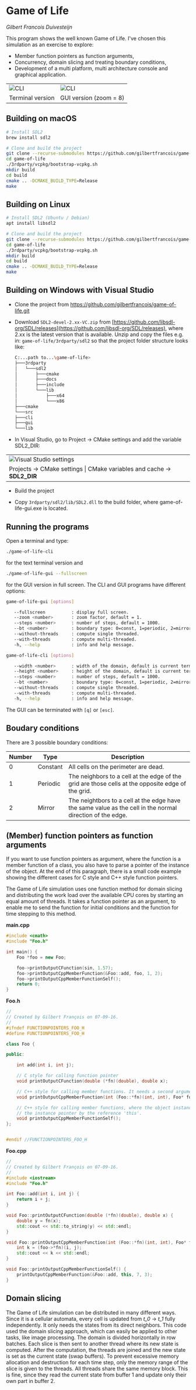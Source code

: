 # Game of Life
_Gilbert Francois Duivesteijn_

This program shows the well known Game of Life. I've chosen this simulation as an exercise to explore:

* Member function pointers as function arguments,
* Concurrency, domain slicing and treating boundary conditions,
* Development of a multi platform, multi architecture console and graphical application.



|                                            |                                                  |
| ------------------------------------------ | ------------------------------------------------ |
| ![CLI](./assets/images/screenshot_cli.png) | ![CLI](./assets/images/screenshot_gui_zoom8.png) |
| Terminal version                           | GUI version (zoom = 8)                           |



## Building on macOS

```sh
# Install SDL2
brew install sdl2

# Clone and build the project
git clone --recurse-submodules https://github.com/gilbertfrancois/game-of-life.git
cd game-of-life
./3rdparty/vcpkg/bootstrap-vcpkg.sh
mkdir build
cd build
cmake .. -DCMAKE_BUILD_TYPE=Release
make

```



## Building on Linux

```sh
# Install SDL2 (Ubuntu / Debian)
apt install libsdl2

# Clone and build the project
git clone --recurse-submodules https://github.com/gilbertfrancois/game-of-life.git
cd game-of-life
./3rdparty/vcpkg/bootstrap-vcpkg.sh
mkdir build
cd build
cmake .. -DCMAKE_BUILD_TYPE=Release
make
```



## Building on Windows with Visual Studio

- Clone the project from https://github.com/gilbertfrancois/game-of-life.git
- Download `SDL2-devel-2.xx-VC.zip` from [https://github.com/libsdl-org/SDL/releases](https://github.com/libsdl-org/SDL/releases), where 2.xx is the latest version that is available.  Unzip and copy the files e.g. in: `game-of-life/3rdparty/sdl2` so that the project folder structure looks like:

	```sh
	C:...path to...\game-of-life>
	├───3rdparty
	│   └───sdl2
	│       ├───cmake
	│       ├───docs
	│       ├───include
	│       └───lib
	│           ├───x64
	│           └───x86
	├───cmake
	└───src
    ├───cli
    ├───gui
    └───lib
	```

- In Visual Studio, go to Project -> CMake settings and add the variable SDL2_DIR:

|                                                              |
| ------------------------------------------------------------ |
| ![Visual Studio settings](./assets/images/vs2022_cmake_settings.png) |
| Projects -> CMake settings \| CMake variables and cache -> **SDL2_DIR <path>** |

- Build the project

- Copy `3rdparty/sdl2/lib/SDL2.dll` to the build folder, where game-of-life-gui.exe is located.



## Running the programs

Open a terminal and type:

```sh
./game-of-life-cli
```

for the text terminal version and

```sh
./game-of-life-gui --fullscreen
```

for the GUI version in full screen. The CLI and GUI programs have different options:

```sh
game-of-life-gui [options]

   --fullscreen          : display full screen.
   --zoom <number>       : zoom factor, default = 1.
   --steps <number>      : number of steps, default = 1000.
   --bt <number>         : boundary type: 0=const, 1=periodic, 2=mirror, default=1.
   --without-threads     : compute single threaded.
   --with-threads        : compute multi-threaded.
   -h, --help            : info and help message.
```

```sh
game-of-life-cli [options]

   --width <number>      : width of the domain, default is current terminal width.
   --height <number>     : height of the domain, default is current terminal height.
   --steps <number>      : number of steps, default = 1000.
   --bt <number>         : boundary type: 0=const, 1=periodic, 2=mirror, default=1.
   --without-threads     : compute single threaded.
   --with-threads        : compute multi-threaded.
   -h, --help            : info and help message.
```

The GUI can be terminated with `[q]` or `[esc]`.



## Boudary conditions

There are 3 possible boundary conditions:

| Number | Type     | Description                                                  |
| ------ | -------- | ------------------------------------------------------------ |
| 0      | Constant | All cells on the perimeter are dead.                         |
| 1      | Periodic | The neighbors to a cell at the edge of the grid are those cells at the opposite edge of the grid. |
| 2      | Mirror   | The neightbors to a cell at the edge have the same value as the cell in the normal direction of the edge. |



## (Member) function pointers as function arguments

If you want to use function pointers as argument, where the function is a member function of a class, you also have to parse a pointer of the instance of the object. At the end of this paragraph, there is a small code example showing the different cases for C style and C++ style function pointers.

The Game of Life simulation uses one function method for domain slicing and distributing the work load over the available CPU cores by starting an equal amount of threads. It takes a function pointer as an argument, to enable me to send the function for initial conditions and the function for time stepping to this method.



**main.cpp**

```c++
#include <cmath>
#include "Foo.h"

int main() {
    Foo *foo = new Foo;

    foo->printOutputCFunction(sin, 1.57);
    foo->printOutputCppMemberFunction(&Foo::add, foo, 1, 2);
    foo->printOutputCppMemberFunctionSelf();
    return 0;
}
```

**Foo.h**
```c++
//
// Created by Gilbert François on 07-09-16.
//
#ifndef FUNCTIONPOINTERS_FOO_H
#define FUNCTIONPOINTERS_FOO_H

class Foo {

public:

    int add(int i, int j);

    // C style for calling function pointer
    void printOutputCFunction(double (*fn)(double), double x);

    // C++ style for calling member functions. It needs a second argument for the reference to the instance
    void printOutputCppMemberFunction(int (Foo::*fn)(int, int), Foo* foo, int i, int j);

    // C++ style for calling member functions, where the object instance calls one of its own functions and providing
    // the instance pointer by the reference 'this'.
    void printOutputCppMemberFunctionSelf();
};


#endif //FUNCTIONPOINTERS_FOO_H
```

**Foo.cpp**
```c++
//
// Created by Gilbert François on 07-09-16.
//
#include <iostream>
#include "Foo.h"

int Foo::add(int i, int j) {
    return i + j;
}

void Foo::printOutputCFunction(double (*fn)(double), double x) {
    double y = fn(x);
    std::cout << std::to_string(y) << std::endl;
}

void Foo::printOutputCppMemberFunction(int (Foo::*fn)(int, int), Foo* foo, int i, int j) {
    int k = (foo->*fn)(i, j);
    std::cout << k << std::endl;
}

void Foo::printOutputCppMemberFunctionSelf() {
    printOutputCppMemberFunction(&Foo::add, this, 7, 3);
}
```



## Domain slicing

The Game of Life simulation can be distributed in many different ways. Since it is a cellular automata, every cell is updated from *t_0* -> *t_1* fully independently. It only needs the states from its direct neighbors. This code used the domain slicing approach, which can easily be applied to other tasks, like image processing. The domain is divided horizontally in row batches. Each slice is then sent to another thread where its new state is computed. After the computation, the threads are joined and the new state is set as the current state (swap buffers). To prevent excessive memory allocation and destruction for each time step, only the memory range of the slice is given to the threads. All threads share the same memory block. This is fine, since they read the current state from buffer 1 and update only their own part in buffer 2.
